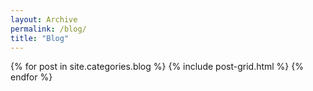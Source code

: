 ```yaml
---
layout: Archive
permalink: /blog/
title: "Blog"
---
```


<div class="tiles">
{% for post in site.categories.blog %}
  {% include post-grid.html %}
{% endfor %}
</div><!-- /.tiles -->